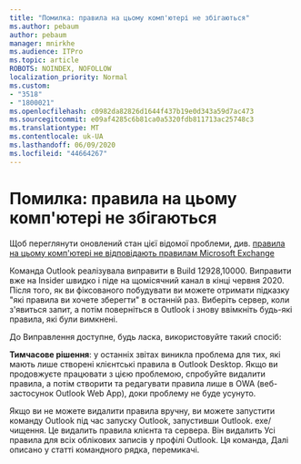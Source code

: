 ```yaml
---
title: "Помилка: правила на цьому комп'ютері не збігаються"
ms.author: pebaum
author: pebaum
manager: mnirkhe
ms.audience: ITPro
ms.topic: article
ROBOTS: NOINDEX, NOFOLLOW
localization_priority: Normal
ms.custom:
- "3518"
- "1800021"
ms.openlocfilehash: c0982da82826d1644f437b19e0d343a59d7ac473
ms.sourcegitcommit: e09af4285c6b81ca0a5320fdb811713ac25748c3
ms.translationtype: MT
ms.contentlocale: uk-UA
ms.lasthandoff: 06/09/2020
ms.locfileid: "44664267"
---
```

# <a name="error-the-rules-on-this-computer-do-not-match"></a>Помилка: правила на цьому комп'ютері не збігаються

Щоб переглянути оновлений стан цієї відомої проблеми, див. [правила на цьому комп'ютері не відповідають правилам Microsoft Exchange](https://support.office.com/article/d032e037-b224-429e-b325-633afde9b5f0)

Команда Outlook реалізувала виправити в Build 12928,10000. Виправити вже на Insider швидко і піде на щомісячний канал в кінці червня 2020. Після того, як ви фіксованого побудувати ви можете отримати підказку "які правила ви хочете зберегти" в останній раз. Виберіть сервер, коли з'явиться запит, а потім поверніться в Outlook і знову ввімкніть будь-які правила, які були вимкнені.

До Виправлення доступне, будь ласка, використовуйте такий спосіб:

**Тимчасове рішення**: у останніх звітах виникла проблема для тих, які мають лише створені клієнтські правила в Outlook Desktop. Якщо ви продовжуєте працювати з цією проблемою, спробуйте видалити правила, а потім створити та редагувати правила лише в OWA (веб-застосунок Outlook Web App), доки проблему не буде усунуто.

Якщо ви не можете видалити правила вручну, ви можете запустити команду Outlook під час запуску Outlook, запустивши Outlook. exe/чищення. Це видалить правила клієнта та сервера. Він видалить Усі правила для всіх облікових записів у профілі Outlook. Ця команда, Далі описано у статті командного рядка, перемикачі.


